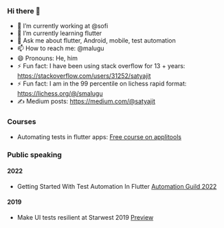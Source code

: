 ### Hi there 👋

- 🔭 I’m currently working at @sofi
- 🌱 I’m currently learning flutter
- 💬 Ask me about flutter, Android, mobile, test automation
- 📫 How to reach me: @malugu
- 😄 Pronouns: He, him
- ⚡ Fun fact: I have been using stack overflow for 13 + years:  https://stackoverflow.com/users/31252/satyajit
- ⚡ Fun fact: I am in the 99 percentile on lichess rapid format: https://lichess.org/@/smalugu 
- ✍️ Medium posts: https://medium.com/@satyajit 

### Courses
- Automating tests in flutter apps: [Free course on applitools](https://testautomationu.applitools.com/testing-flutter-apps/)

### Public speaking

#### 2022
- Getting Started With Test Automation In Flutter [Automation Guild 2022](https://guildconferences.com/automation-guild-2022/https://guildconferences.com/automation-guild-2022/) 

#### 2019
- Make UI tests resilient at Starwest 2019 [Preview](https://www.youtube.com/watch?v=oVFfevKHAkU)



